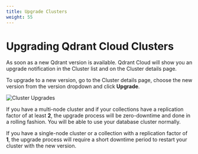 ```yaml
---
title: Upgrade Clusters
weight: 55
---
```


# Upgrading Qdrant Cloud Clusters

As soon as a new Qdrant version is available. Qdrant Cloud will show you an upgrade notification in the Cluster list and on the Cluster details page.

To upgrade to a new version, go to the Cluster details page, choose the new version from the version dropdown and click **Upgrade**.

![Cluster Upgrades](/documentation/cloud/cluster-upgrades.png)

If you have a multi-node cluster and if your collections have a replication factor of at least **2**, the upgrade process will be zero-downtime and done in a rolling fashion. You will be able to use your database cluster normally. 

If you have a single-node cluster or a collection with a replication factor of **1**, the upgrade process will require a short downtime period to restart your cluster with the new version.
